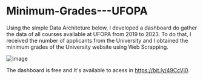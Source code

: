 # Minimum-Grades---UFOPA

Using the simple Data Architeture below, I developed a dashboard do gather the data of all courses available at UFOPA from 2019 to 2023. To do that, I received the number of applicants from the University and I obtained the minimum grades of the University website using Web Scrapping.

![image](https://github.com/user-attachments/assets/807fa523-0340-4b4e-89e5-02c05bce6afd)

The dashboard is free and It's available to acess in https://bit.ly/49CcVj0.

